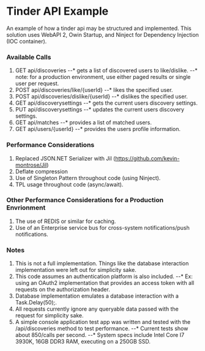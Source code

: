 # Tinder API Example
An example of how a tinder api may be structured and implemented. This solution uses WebAPI 2, Owin Startup, and Ninject for Dependency Injection (IOC container).

### Available Calls
1. GET api/discoveries
--* gets a list of discovered users to like/dislike.
--* note: for a production environment, use either paged results or single user per request.
2. POST api/discoveries/like/{userId}
--* likes the specified user.
3. POST api/discoveries/dislike/{userId}
--* dislikes the specified user.
4. GET api/discoverysettings
--* gets the current users discovery settings.
5. PUT api/discoverysettings
--* updates the current users discovery settings.
6. GET api/matches
--* provides a list of matched users.
7. GET api/users/{userId}
--* provides the users profile information.

### Performance Considerations
1. Replaced JSON.NET Serializer with Jil (https://github.com/kevin-montrose/Jil)
2. Deflate compression
3. Use of Singleton Pattern throughout code (using Ninject).
4. TPL usage throughout code (async/await).

### Other Performance Considerations for a Production Envrionment
1. The use of REDIS or similar for caching.
2. Use of an Enterprise service bus for cross-system notifications/push notifications.

### Notes
1. This is not a full implementation. Things like the database interaction implementation were left out for simplicity sake.
2. This code assumes an authentication platform is also included. 
--* Ex: using an OAuth2 implementation that provides an access token with all requests on the authorization header. 
3. Database implementation emulates a database interaction with a Task.Delay(50);.
4. All requests currently ignore any queryable data passed with the request for simplicity sake.
5. A simple console application test app was written and tested with the /api/discoveries method to test performance. 
--* Current tests show about 850/calls per second.
--* System specs include Intel Core I7 3930K, 16GB DDR3 RAM, executing on a 250GB SSD.
